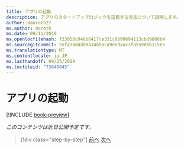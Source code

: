 ```yaml
---
title: アプリの起動
description: アプリのスタートアップロジックを定義する方法について説明します。
author: danroth27
ms.author: daroth
ms.date: 09/11/2019
ms.openlocfilehash: f23058c946b6417ca331c8699694113cbd9868b4
ms.sourcegitcommit: 55f438d4d00a34b9aca9eedaac3f85590bb11565
ms.translationtype: MT
ms.contentlocale: ja-JP
ms.lasthandoff: 09/23/2019
ms.locfileid: "73840845"
---
```

# <a name="app-startup"></a>アプリの起動

[!INCLUDE [book-preview](../../../includes/book-preview.md)]

*このコンテンツは近日公開予定です。*

>[!div class="step-by-step"]
>[前へ](project-structure.md)
>[次へ](components.md)

